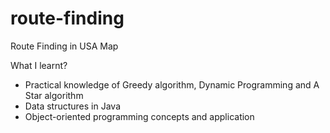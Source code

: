 # route-finding
Route Finding in USA Map

What I learnt?
- Practical knowledge of Greedy algorithm, Dynamic Programming and  A Star algorithm
- Data structures in Java
- Object-oriented programming concepts and application
